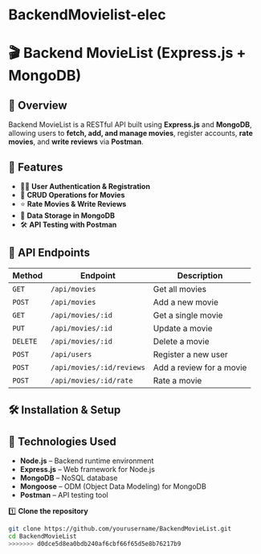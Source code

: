 # BackendMovielist-elec
# 🎬 Backend MovieList (Express.js + MongoDB)

## 📖 Overview
Backend MovieList is a RESTful API built using **Express.js** and **MongoDB**, allowing users to **fetch, add, and manage movies**, register accounts, **rate movies**, and **write reviews** via **Postman**.

## 🚀 Features
- 🧑‍💻 **User Authentication & Registration**
- 🎥 **CRUD Operations for Movies**
- ⭐ **Rate Movies & Write Reviews**
- 📁 **Data Storage in MongoDB**
- 🛠️ **API Testing with Postman**

## 🔗 API Endpoints

| **Method** | **Endpoint**                | **Description**           |
|-----------|----------------------------|---------------------------|
| `GET`     | `/api/movies`              | Get all movies            |
| `POST`    | `/api/movies`              | Add a new movie           |
| `GET`     | `/api/movies/:id`          | Get a single movie        |
| `PUT`     | `/api/movies/:id`          | Update a movie            |
| `DELETE`  | `/api/movies/:id`          | Delete a movie            |
| `POST`    | `/api/users`               | Register a new user       |
| `POST`    | `/api/movies/:id/reviews`  | Add a review for a movie  |
| `POST`    | `/api/movies/:id/rate`     | Rate a movie              |

## 🛠 Installation & Setup

## 🔧 Technologies Used

- **Node.js** – Backend runtime environment  
- **Express.js** – Web framework for Node.js  
- **MongoDB** – NoSQL database  
- **Mongoose** – ODM (Object Data Modeling) for MongoDB  
- **Postman** – API testing tool  

1️⃣ **Clone the repository**  
```sh
git clone https://github.com/yourusername/BackendMovieList.git
cd BackendMovieList
>>>>>>> d0dce5d8ea0bdb240af6cbf66f65d5e8b76217b9
